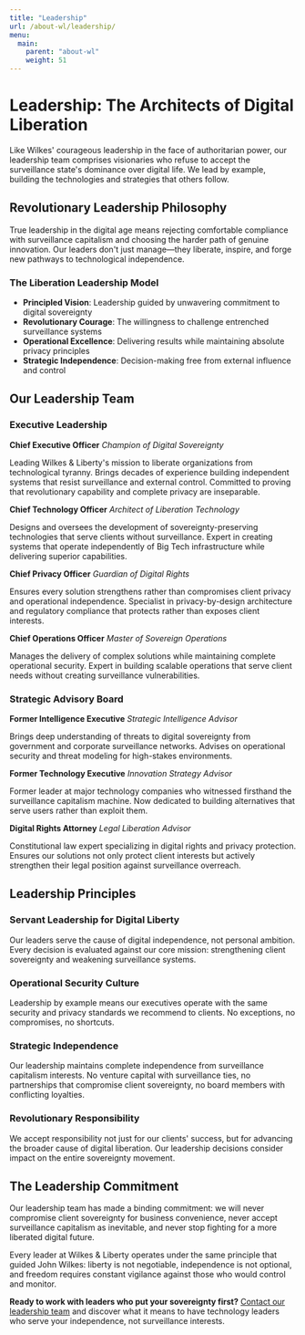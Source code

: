 ```yaml
---
title: "Leadership"
url: /about-wl/leadership/
menu:
  main:
    parent: "about-wl"
    weight: 51
---
```


# Leadership: The Architects of Digital Liberation

Like Wilkes' courageous leadership in the face of authoritarian power, our leadership team comprises visionaries who refuse to accept the surveillance state's dominance over digital life. We lead by example, building the technologies and strategies that others follow.

## Revolutionary Leadership Philosophy

True leadership in the digital age means rejecting comfortable compliance with surveillance capitalism and choosing the harder path of genuine innovation. Our leaders don't just manage—they liberate, inspire, and forge new pathways to technological independence.

### The Liberation Leadership Model
- **Principled Vision**: Leadership guided by unwavering commitment to digital sovereignty
- **Revolutionary Courage**: The willingness to challenge entrenched surveillance systems
- **Operational Excellence**: Delivering results while maintaining absolute privacy principles
- **Strategic Independence**: Decision-making free from external influence and control

## Our Leadership Team

### Executive Leadership

**Chief Executive Officer**
*Champion of Digital Sovereignty*

Leading Wilkes & Liberty's mission to liberate organizations from technological tyranny. Brings decades of experience building independent systems that resist surveillance and external control. Committed to proving that revolutionary capability and complete privacy are inseparable.

**Chief Technology Officer**
*Architect of Liberation Technology*

Designs and oversees the development of sovereignty-preserving technologies that serve clients without surveillance. Expert in creating systems that operate independently of Big Tech infrastructure while delivering superior capabilities.

**Chief Privacy Officer**
*Guardian of Digital Rights*

Ensures every solution strengthens rather than compromises client privacy and operational independence. Specialist in privacy-by-design architecture and regulatory compliance that protects rather than exposes client interests.

**Chief Operations Officer**
*Master of Sovereign Operations*

Manages the delivery of complex solutions while maintaining complete operational security. Expert in building scalable operations that serve client needs without creating surveillance vulnerabilities.

### Strategic Advisory Board

**Former Intelligence Executive**
*Strategic Intelligence Advisor*

Brings deep understanding of threats to digital sovereignty from government and corporate surveillance networks. Advises on operational security and threat modeling for high-stakes environments.

**Former Technology Executive**
*Innovation Strategy Advisor*

Former leader at major technology companies who witnessed firsthand the surveillance capitalism machine. Now dedicated to building alternatives that serve users rather than exploit them.

**Digital Rights Attorney**
*Legal Liberation Advisor*

Constitutional law expert specializing in digital rights and privacy protection. Ensures our solutions not only protect client interests but actively strengthen their legal position against surveillance overreach.

## Leadership Principles

### Servant Leadership for Digital Liberty
Our leaders serve the cause of digital independence, not personal ambition. Every decision is evaluated against our core mission: strengthening client sovereignty and weakening surveillance systems.

### Operational Security Culture
Leadership by example means our executives operate with the same security and privacy standards we recommend to clients. No exceptions, no compromises, no shortcuts.

### Strategic Independence
Our leadership maintains complete independence from surveillance capitalism interests. No venture capital with surveillance ties, no partnerships that compromise client sovereignty, no board members with conflicting loyalties.

### Revolutionary Responsibility
We accept responsibility not just for our clients' success, but for advancing the broader cause of digital liberation. Our leadership decisions consider impact on the entire sovereignty movement.

## The Leadership Commitment

Our leadership team has made a binding commitment: we will never compromise client sovereignty for business convenience, never accept surveillance capitalism as inevitable, and never stop fighting for a more liberated digital future.

Every leader at Wilkes & Liberty operates under the same principle that guided John Wilkes: liberty is not negotiable, independence is not optional, and freedom requires constant vigilance against those who would control and monitor.

**Ready to work with leaders who put your sovereignty first?** [Contact our leadership team](/) and discover what it means to have technology leaders who serve your independence, not surveillance interests.
